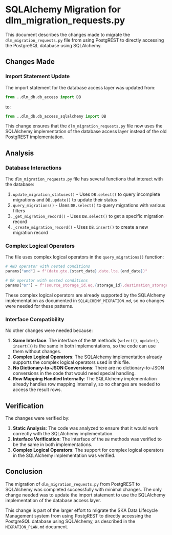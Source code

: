 # SQLAlchemy Migration for dlm_migration_requests.py

This document describes the changes made to migrate the `dlm_migration_requests.py` file from using PostgREST to directly accessing the PostgreSQL database using SQLAlchemy.

## Changes Made

### Import Statement Update

The import statement for the database access layer was updated from:

```python
from ..dlm_db.db_access import DB
```

to:

```python
from ..dlm_db.db_access_sqlalchemy import DB
```

This change ensures that the `dlm_migration_requests.py` file now uses the SQLAlchemy implementation of the database access layer instead of the old PostgREST implementation.

## Analysis

### Database Interactions

The `dlm_migration_requests.py` file has several functions that interact with the database:

1. `update_migration_statuses()` - Uses `DB.select()` to query incomplete migrations and `DB.update()` to update their status
2. `query_migrations()` - Uses `DB.select()` to query migrations with various filters
3. `_get_migration_record()` - Uses `DB.select()` to get a specific migration record
4. `_create_migration_record()` - Uses `DB.insert()` to create a new migration record

### Complex Logical Operators

The file uses complex logical operators in the `query_migrations()` function:

```python
# AND operator with nested conditions
params["and"] = f"(date.gte.{start_date},date.lte.{end_date})"

# OR operator with nested conditions
params["or"] = f"(source_storage_id.eq.{storage_id},destination_storage_id.eq.{storage_id})"
```

These complex logical operators are already supported by the SQLAlchemy implementation as documented in `SQLALCHEMY_MIGRATION.md`, so no changes were needed for these patterns.

### Interface Compatibility

No other changes were needed because:

1. **Same Interface**: The interface of the `DB` methods (`select()`, `update()`, `insert()`) is the same in both implementations, so the code can use them without changes.
2. **Complex Logical Operators**: The SQLAlchemy implementation already supports the complex logical operators used in this file.
3. **No Dictionary-to-JSON Conversions**: There are no dictionary-to-JSON conversions in the code that would need special handling.
4. **Row Mapping Handled Internally**: The SQLAlchemy implementation already handles row mapping internally, so no changes are needed to access the result rows.

## Verification

The changes were verified by:

1. **Static Analysis**: The code was analyzed to ensure that it would work correctly with the SQLAlchemy implementation.
2. **Interface Verification**: The interface of the `DB` methods was verified to be the same in both implementations.
3. **Complex Logical Operators**: The support for complex logical operators in the SQLAlchemy implementation was verified.

## Conclusion

The migration of `dlm_migration_requests.py` from PostgREST to SQLAlchemy was completed successfully with minimal changes. The only change needed was to update the import statement to use the SQLAlchemy implementation of the database access layer.

This change is part of the larger effort to migrate the SKA Data Lifecycle Management system from using PostgREST to directly accessing the PostgreSQL database using SQLAlchemy, as described in the `MIGRATION_PLAN.md` document.